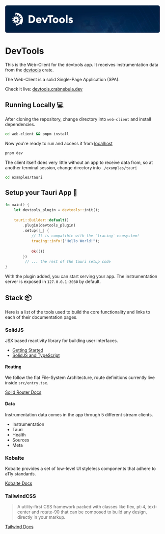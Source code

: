 ![banner](/docs/gh-banner.webp)

# DevTools

This is the Web-Client for the devtools app. It receives instrumentation data from the [devtools](https://docs.rs/devtools/latest/devtools) crate.

The Web-Client is a solid Single-Page Application (SPA).

Check it live: [devtools.crabnebula.dev](https://devtools.crabnebula.dev)

## Running Locally 💻

After cloning the repository, change directory into `web-client` and install dependencies.

```sh
cd web-client && pnpm install
```

Now you're ready to run and access it from [localhost](http://localhost:5173/)

```sh
pnpm dev
```

The client itself does very little without an app to receive data from, so at another terminal session, change directory into `./examples/tauri`

```sh
cd examples/tauri
```

## Setup your Tauri App 🦀

```rs
fn main() {
    let devtools_plugin = devtools::init();

    tauri::Builder::default()
        .plugin(devtools_plugin)
        .setup(|_| {
            // It is compatible with the `tracing` ecosystem!
            tracing::info!("Hello World!");

            Ok(())
        })
         // ... the rest of the tauri setup code
}
```

With the plugin added, you can start serving your app. The instrumentation server is exposed in `127.0.0.1:3030` by default.

## Stack 📦

Here is a list of the tools used to build the core functionality and links to each of their documentation pages.

### SolidJS

JSX based reactivity library for building user interfaces.

- [Getting Started](https://www.solidjs.com/guides/getting-started)
- [SolidJS and TypeScript](https://www.solidjs.com/guides/typescript)

#### Routing

We follow the flat File-System Architecture, route definitions currently live inside `src/entry.tsx`.

[Solid Router Docs](https://docs.solidjs.com/guides/how-to-guides/routing-in-solid/solid-router)

#### Data

Instrumentation data comes in the app through 5 different stream clients.

- Instrumentation
- Tauri
- Health
- Sources
- Meta

### Kobalte

Kobalte provides a set of low-level UI styleless components that adhere to a11y standards.

[Kobalte Docs](https://kobalte.dev/)

### TailwindCSS

> A utility-first CSS framework packed with classes like flex, pt-4, text-center and rotate-90 that can be composed to build any design, directly in your markup.

[Tailwind Docs](https://tailwindcss.com/)
